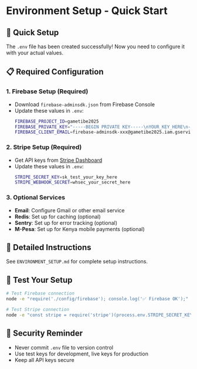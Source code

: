 # Environment Setup - Quick Start

## 🚀 Quick Setup

The `.env` file has been created successfully! Now you need to configure it with your actual values.

## 📋 Required Configuration

### 1. Firebase Setup (Required)
- Download `firebase-adminsdk.json` from Firebase Console
- Update these values in `.env`:
  ```bash
  FIREBASE_PROJECT_ID=gametibe2025
  FIREBASE_PRIVATE_KEY="-----BEGIN PRIVATE KEY-----\nYOUR_KEY_HERE\n-----END PRIVATE KEY-----\n"
  FIREBASE_CLIENT_EMAIL=firebase-adminsdk-xxx@gametibe2025.iam.gserviceaccount.com
  ```

### 2. Stripe Setup (Required)
- Get API keys from [Stripe Dashboard](https://dashboard.stripe.com/)
- Update these values in `.env`:
  ```bash
  STRIPE_SECRET_KEY=sk_test_your_key_here
  STRIPE_WEBHOOK_SECRET=whsec_your_secret_here
  ```

### 3. Optional Services
- **Email**: Configure Gmail or other email service
- **Redis**: Set up for caching (optional)
- **Sentry**: Set up for error tracking (optional)
- **M-Pesa**: Set up for Kenya mobile payments (optional)

## 📖 Detailed Instructions

See `ENVIRONMENT_SETUP.md` for complete setup instructions.

## 🧪 Test Your Setup

```bash
# Test Firebase connection
node -e "require('./config/firebase'); console.log('✅ Firebase OK');"

# Test Stripe connection
node -e "const stripe = require('stripe')(process.env.STRIPE_SECRET_KEY); stripe.balance.retrieve().then(() => console.log('✅ Stripe OK')).catch(console.error);"
```

## 🔐 Security Reminder

- Never commit `.env` file to version control
- Use test keys for development, live keys for production
- Keep all API keys secure
